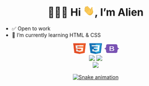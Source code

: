 <h1 align="center">👩🏻‍💻 Hi <img height="30px" src="./assets/hi.gif">, I’m Alien</h1> 


- ✅ Open to work
- 🌱 I’m currently learning HTML & CSS

 



 <div align="center">
<img  alt="Alienowy-HTML" height="30" width="40" src="https://raw.githubusercontent.com/devicons/devicon/master/icons/html5/html5-original.svg">
<img  alt="Alienowy-CSS" height="30" width="40" src="https://raw.githubusercontent.com/devicons/devicon/master/icons/css3/css3-original.svg">
<img  alt="Alienowy-Bootstrap" height="30" width="40"  src="https://raw.githubusercontent.com/devicons/devicon/master/icons/bootstrap/bootstrap-plain.svg">
</div>

<div align="center"> 
  <a href="https://www.linkedin.com/in/adrian-w%C4%85%C5%9B/" target="_blank"><img src="https://img.shields.io/badge/-LinkedIn-%230077B5?style=for-the-badge&logo=linkedin&logoColor=white" target="_blank"></a> 
  <a href = "mailto: alienadrianwas@gmail.com"><img src="https://img.shields.io/badge/-Gmail-%23333?style=for-the-badge&logo=gmail&logoColor=white" target="_blank"></a>
  </div>

<div align="center">
  <a href="https://github.com/Alienowy">
  <img height="180em" src="https://github-readme-stats.vercel.app/api/top-langs/?username=Alienowy&layout=compact&langs_count=7&theme=dark"/>
</div>


<div align="center"> 
 
  ![Snake animation](https://github.com/eagrundy/Alienowy/blob/output/github-contribution-grid-snake.svg)
 
</div>

